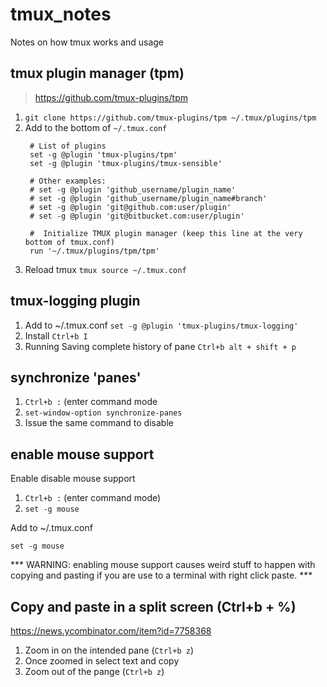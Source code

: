 # tmux_notes
Notes on how tmux works and usage

## tmux plugin manager (tpm)
> https://github.com/tmux-plugins/tpm

1. `git clone https://github.com/tmux-plugins/tpm ~/.tmux/plugins/tpm`
2. Add to the bottom of `~/.tmux.conf`
   ```console
    # List of plugins
    set -g @plugin 'tmux-plugins/tpm'
    set -g @plugin 'tmux-plugins/tmux-sensible'

    # Other examples:
    # set -g @plugin 'github_username/plugin_name'
    # set -g @plugin 'github_username/plugin_name#branch'
    # set -g @plugin 'git@github.com:user/plugin'
    # set -g @plugin 'git@bitbucket.com:user/plugin'

    #  Initialize TMUX plugin manager (keep this line at the very bottom of tmux.conf)
    run '~/.tmux/plugins/tpm/tpm'
   ```
3. Reload tmux `tmux source ~/.tmux.conf`

## tmux-logging plugin

1. Add to ~/.tmux.conf `set -g @plugin 'tmux-plugins/tmux-logging'`
2. Install `Ctrl+b I`
3. Running Saving complete history of pane  `Ctrl+b alt + shift + p`

## synchronize 'panes'

1. `Ctrl+b :` (enter command mode
2. `set-window-option synchronize-panes`
3. Issue the same command to disable

## enable mouse support

Enable disable mouse support

1. `Ctrl+b :`  (enter command mode)
2. `set -g mouse`

Add to ~/.tmux.conf

```
set -g mouse
```

*** WARNING: enabling mouse support causes weird stuff  to happen with copying and pasting if you are use to a terminal with right click paste. ***

## Copy and paste in a split screen (Ctrl+b + %)

https://news.ycombinator.com/item?id=7758368

1. Zoom in on the intended pane (`Ctrl+b z`)
2. Once zoomed in select text and copy
3. Zoom out of the pange (`Ctrl+b z`)
